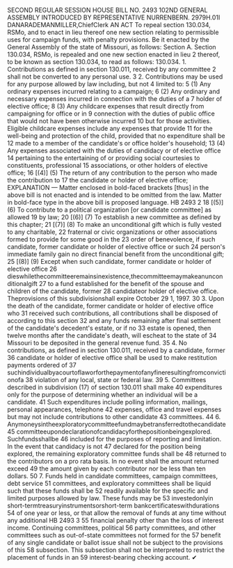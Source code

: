 SECOND REGULAR SESSION
HOUSE BILL NO. 2493
102ND GENERAL ASSEMBLY
INTRODUCED BY REPRESENTATIVE NURRENBERN.
2979H.01I DANARADEMANMILLER,ChiefClerk
AN ACT
To repeal section 130.034, RSMo, and to enact in lieu thereof one new section relating to
permissible uses for campaign funds, with penalty provisions.
Be it enacted by the General Assembly of the state of Missouri, as follows:
Section A. Section 130.034, RSMo, is repealed and one new section enacted in lieu
2 thereof, to be known as section 130.034, to read as follows:
130.034. 1. Contributions as defined in section 130.011, received by any committee
2 shall not be converted to any personal use.
3 2. Contributions may be used for any purpose allowed by law including, but not
4 limited to:
5 (1) Any ordinary expenses incurred relating to a campaign;
6 (2) Any ordinary and necessary expenses incurred in connection with the duties of a
7 holder of elective office;
8 (3) Any childcare expenses that result directly from campaigning for office or in
9 connection with the duties of public office that would not have been otherwise incurred
10 but for those activities. Eligible childcare expenses include any expenses that provide
11 for the well-being and protection of the child, provided that no expenditure shall be
12 made to a member of the candidate's or office holder's household;
13 (4) Any expenses associated with the duties of candidacy or of elective office
14 pertaining to the entertaining of or providing social courtesies to constituents, professional
15 associations, or other holders of elective office;
16 [(4)] (5) The return of any contribution to the person who made the contribution to
17 the candidate or holder of elective office;
EXPLANATION — Matter enclosed in bold-faced brackets [thus] in the above bill is not enacted and is
intended to be omitted from the law. Matter in bold-face type in the above bill is proposed language.
HB 2493 2
18 [(5)] (6) To contribute to a political organization [or candidate committee] as allowed
19 by law;
20 [(6)] (7) To establish a new committee as defined by this chapter;
21 [(7)] (8) To make an unconditional gift which is fully vested to any charitable,
22 fraternal or civic organizations or other associations formed to provide for some good in the
23 order of benevolence, if such candidate, former candidate or holder of elective office or such
24 person's immediate family gain no direct financial benefit from the unconditional gift;
25 [(8)] (9) Except when such candidate, former candidate or holder of elective office
26 dieswhilethecommitteeremainsinexistence,thecommitteemaymakeanunconditionalgift
27 to a fund established for the benefit of the spouse and children of the candidate, former
28 candidateor holder of elective office. Theprovisions of this subdivisionshall expire October
29 1, 1997.
30 3. Upon the death of the candidate, former candidate or holder of elective office who
31 received such contributions, all contributions shall be disposed of according to this section
32 and any funds remaining after final settlement of the candidate's decedent's estate, or if no
33 estate is opened, then twelve months after the candidate's death, will escheat to the state of
34 Missouri to be deposited in the general revenue fund.
35 4. No contributions, as defined in section 130.011, received by a candidate, former
36 candidate or holder of elective office shall be used to make restitution payments ordered of
37 suchindividualbyacourtoflaworforthepaymentofanyfineresultingfromconvictionofa
38 violation of any local, state or federal law.
39 5. Committees described in subdivision (17) of section 130.011 shall make
40 expenditures only for the purpose of determining whether an individual will be a candidate.
41 Such expenditures include polling information, mailings, personal appearances, telephone
42 expenses, office and travel expenses but may not include contributions to other candidate
43 committees.
44 6. Anymoneysintheexploratorycommitteefundmaybetransferredtothecandidate
45 committeeupondeclarationofcandidacyforthepositionbeingexplored. Suchfundsshallbe
46 included for the purposes of reporting and limitation. In the event that candidacy is not
47 declared for the position being explored, the remaining exploratory committee funds shall be
48 returned to the contributors on a pro rata basis. In no event shall the amount returned exceed
49 the amount given by each contributor nor be less than ten dollars.
50 7. Funds held in candidate committees, campaign committees, debt service
51 committees, and exploratory committees shall be liquid such that these funds shall be
52 readily available for the specific and limited purposes allowed by law. These funds may be
53 investedonlyin short-termtreasuryinstrumentsorshort-term bankcertificateswithdurations
54 of one year or less, or that allow the removal of funds at any time without any additional
HB 2493 3
55 financial penalty other than the loss of interest income. Continuing committees, political
56 party committees, and other committees such as out-of-state committees not formed for the
57 benefit of any single candidate or ballot issue shall not be subject to the provisions of this
58 subsection. This subsection shall not be interpreted to restrict the placement of funds in an
59 interest-bearing checking account.
✔